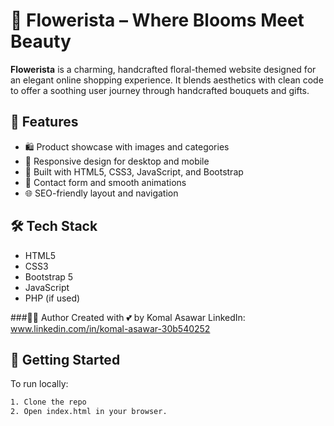 # 🌸 Flowerista – Where Blooms Meet Beauty

**Flowerista** is a charming, handcrafted floral-themed website designed for an elegant online shopping experience. It blends aesthetics with clean code to offer a soothing user journey through handcrafted bouquets and gifts.

## 🌼 Features

- 🛍️ Product showcase with images and categories
- 💐 Responsive design for desktop and mobile
- 🎨 Built with HTML5, CSS3, JavaScript, and Bootstrap
- 📧 Contact form and smooth animations
- 🌐 SEO-friendly layout and navigation

## 🛠️ Tech Stack

- HTML5
- CSS3
- Bootstrap 5
- JavaScript
- PHP (if used)

###👩‍💻 Author
Created with 💕 by Komal Asawar
LinkedIn: www.linkedin.com/in/komal-asawar-30b540252

## 🚀 Getting Started

To run locally:

```bash
1. Clone the repo
2. Open index.html in your browser.

